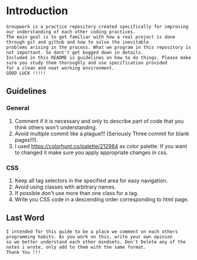 # Introduction
    Groupwork is a practice repository created specifically for improving our understanding of each other coding practices.
    The main goal is to get familiar with how a real project is done through git and github and how to solve the inevitable
    problems arising in the process. What we program in this repository is not important. So dont't get bogged down in details.
    Included in this README is guidelines on how to do things. Please make sure you study them thoroughly and use specification provided
    for a clean and neat working environment.
    GOOD LUCK !!!!!

## Guidelines

### General
  1. Comment if it is necessary and only to describe part of code that you think others won't understanding. <Behnam>
  2. Avoid multiple commit like a plague!!! (Seriously Three commit for blank pages!!!). <Behnam>
  3. I used https://colorhunt.co/palette/212984 as color palette. If you want to changed it make sure you apply appropriate changes in css. <Behnam> 

### CSS
  1. Keep all tag selectors in the specified area for easy navigation. <Behnam>
  2. Avoid using classes with arbitrary names. <Behnam>
  3. If possible don't use more than one class for a tag. <Behnam>
  4. Write you CSS code in a descending order corresponding to html page. <Behnam>

## Last Word
    I intended for this guide to be a place we comment on each others programming habits. As you work on this, write your own opinion
    so we better understand each other mindsets. Don't Delete any of the notes i wrote, only add to them with the same format.
    Thank You !!!

